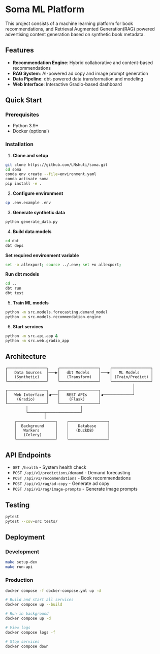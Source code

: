# Soma ML Platform

 This project consists of a machine learning platform for book recommendations, and Retrieval Augmented Generation(RAG) powered advertising content generation based on synthetic book metadata. 

## Features

- **Recommendation Engine**: Hybrid collaborative and content-based recommendations  
- **RAG System**: AI-powered ad copy and image prompt generation
- **Data Pipeline**: dbt-powered data transformation and modeling
- **Web Interface**: Interactive Gradio-based dashboard

## Quick Start

### Prerequisites
- Python 3.9+
- Docker (optional)

### Installation

1. **Clone and setup**
```bash
git clone https://github.com/LNshuti/soma.git
cd soma
conda env create --file=environment.yaml
conda activate soma
pip install -e .
```

2. **Configure environment**
```bash
cp .env.example .env

```

3. **Generate synthetic data**
```bash
python generate_data.py
```

4. **Build data models**
```bash
cd dbt
dbt deps
```

**Set required environment variable**
```bash
set -o allexport; source ../.env; set +o allexport; 
```

**Run dbt models** 
```bash
cd ..
dbt run
dbt test
```

5. **Train ML models**
```bash
python -m src.models.forecasting.demand_model
python -m src.models.recommendation.engine
```

6. **Start services**
```bash
python -m src.api.app &
python -m src.web.gradio_app
```

## Architecture

```
┌─────────────────┐    ┌─────────────────┐    ┌─────────────────┐
│   Data Sources  │───▶│   dbt Models    │───▶│   ML Models     │
│   (Synthetic)   │    │   (Transform)   │    │ (Train/Predict) │
└─────────────────┘    └─────────────────┘    └─────────────────┘
                                                        │
┌─────────────────┐    ┌─────────────────┐              │
│   Web Interface │◀───│   REST APIs     │◀─────────────┘
│    (Gradio)     │    │    (Flask)      │
└─────────────────┘    └─────────────────┘
         │                       │
         └───────┬───────────────┘
                 │
    ┌─────────────────┐    ┌─────────────────┐
    │  Background     │    │    Database     │
    │   Workers       │    │   (DuckDB)      │
    │   (Celery)      │    │                 │
    └─────────────────┘    └─────────────────┘
```

## API Endpoints

- `GET /health` - System health check
- `POST /api/v1/predictions/demand` - Demand forecasting
- `POST /api/v1/recommendations` - Book recommendations
- `POST /api/v1/rag/ad-copy` - Generate ad copy
- `POST /api/v1/rag/image-prompts` - Generate image prompts

## Testing

```bash
pytest
pytest --cov=src tests/
```

## Deployment

### Development
```bash
make setup-dev
make run-api
```

### Production
```bash
docker compose -f docker-compose.yml up -d
```

```bash
# Build and start all services
docker compose up --build

# Run in background
docker compose up -d

# View logs
docker compose logs -f

# Stop services
docker compose down
```